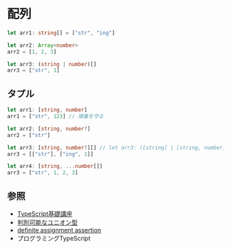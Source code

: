 # 配列

```ts
let arr1: string[] = ["str", "ing"]

let arr2: Array<number>
arr2 = [1, 2, 3]

let arr3: (string | number)[]
arr3 = ["str", 1]
```

## タプル

```ts
let arr1: [string, number]
arr1 = ["str", 123] // 順番を守る

let arr2: [string, number?]
arr2 = ["str"]

let arr3: [string, number?][] // let arr3: ([string] | [string, number])[]
arr3 = [["str"], ["ing", 1]]

let arr4: [string, ...number[]]
arr3 = ["str", 1, 2, 3]
```

## 参照
- [TypeScript基礎講座](https://www.udemy.com/course/typescript-y/)
- [判別可能なユニオン型](https://typescriptbook.jp/reference/values-types-variables/discriminated-union)
- [definite assignment assertion](https://typescriptbook.jp/reference/values-types-variables/definite-assignment-assertion)
- プログラミングTypeScript
